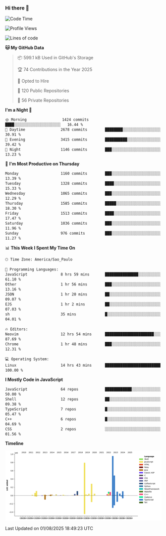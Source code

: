 ### Hi there 👋

<!--START_SECTION:waka-->
![Code Time](http://img.shields.io/badge/Code%20Time-7%2C304%20hrs%2035%20mins-blue)

![Profile Views](http://img.shields.io/badge/Profile%20Views-4-blue)

![Lines of code](https://img.shields.io/badge/From%20Hello%20World%20I%27ve%20Written-3.6%20million%20lines%20of%20code-blue)

**🐱 My GitHub Data** 

> 📦 599.1 kB Used in GitHub's Storage 
 > 
> 🏆 74 Contributions in the Year 2025
 > 
> 💼 Opted to Hire
 > 
> 📜 120 Public Repositories 
 > 
> 🔑 56 Private Repositories 
 > 
**I'm a Night 🦉** 

```text
🌞 Morning                1424 commits        ████░░░░░░░░░░░░░░░░░░░░░   16.44 % 
🌆 Daytime                2678 commits        ████████░░░░░░░░░░░░░░░░░   30.91 % 
🌃 Evening                3415 commits        ██████████░░░░░░░░░░░░░░░   39.42 % 
🌙 Night                  1146 commits        ███░░░░░░░░░░░░░░░░░░░░░░   13.23 % 
```
📅 **I'm Most Productive on Thursday** 

```text
Monday                   1160 commits        ███░░░░░░░░░░░░░░░░░░░░░░   13.39 % 
Tuesday                  1328 commits        ████░░░░░░░░░░░░░░░░░░░░░   15.33 % 
Wednesday                1065 commits        ███░░░░░░░░░░░░░░░░░░░░░░   12.29 % 
Thursday                 1585 commits        █████░░░░░░░░░░░░░░░░░░░░   18.30 % 
Friday                   1513 commits        ████░░░░░░░░░░░░░░░░░░░░░   17.47 % 
Saturday                 1036 commits        ███░░░░░░░░░░░░░░░░░░░░░░   11.96 % 
Sunday                   976 commits         ███░░░░░░░░░░░░░░░░░░░░░░   11.27 % 
```


📊 **This Week I Spent My Time On** 

```text
🕑︎ Time Zone: America/Sao_Paulo

💬 Programming Languages: 
JavaScript               8 hrs 59 mins       ███████████████░░░░░░░░░░   61.10 % 
Other                    1 hr 56 mins        ███░░░░░░░░░░░░░░░░░░░░░░   13.16 % 
JSON                     1 hr 20 mins        ██░░░░░░░░░░░░░░░░░░░░░░░   09.07 % 
EJS                      1 hr 2 mins         ██░░░░░░░░░░░░░░░░░░░░░░░   07.03 % 
sh                       35 mins             █░░░░░░░░░░░░░░░░░░░░░░░░   04.01 % 

🔥 Editors: 
Neovim                   12 hrs 54 mins      ██████████████████████░░░   87.69 % 
Chrome                   1 hr 48 mins        ███░░░░░░░░░░░░░░░░░░░░░░   12.31 % 

💻 Operating System: 
Linux                    14 hrs 43 mins      █████████████████████████   100.00 % 
```

**I Mostly Code in JavaScript** 

```text
JavaScript               64 repos            ████████████░░░░░░░░░░░░░   50.00 % 
Shell                    12 repos            ██░░░░░░░░░░░░░░░░░░░░░░░   09.38 % 
TypeScript               7 repos             █░░░░░░░░░░░░░░░░░░░░░░░░   05.47 % 
C++                      6 repos             █░░░░░░░░░░░░░░░░░░░░░░░░   04.69 % 
CSS                      2 repos             ░░░░░░░░░░░░░░░░░░░░░░░░░   01.56 % 
```



**Timeline**

![Lines of Code chart](https://raw.githubusercontent.com/jampow/jampow/master/assets/bar_graph.png)


 Last Updated on 01/08/2025 18:49:23 UTC
<!--END_SECTION:waka-->
